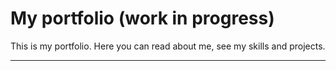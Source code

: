 # My portfolio (work in progress)

This is my portfolio. Here you can read about me, see my skills and projects.

---
